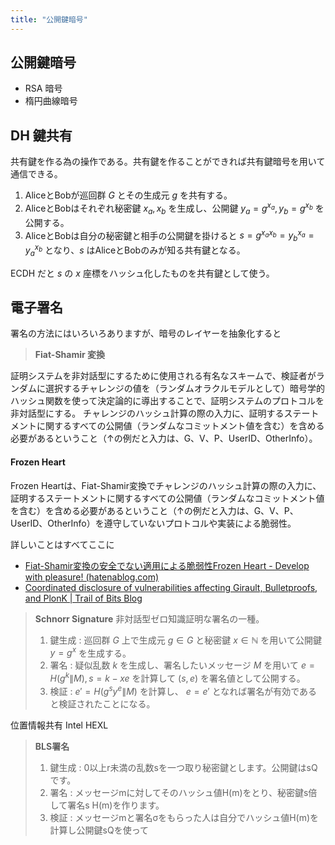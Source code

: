 ```yaml
---
title: "公開鍵暗号"
---
```


## 公開鍵暗号
- RSA 暗号
- 楕円曲線暗号

## DH 鍵共有
共有鍵を作る為の操作である。共有鍵を作ることができれば共有鍵暗号を用いて通信できる。

1. AliceとBobが巡回群 $G$ とその生成元 $g$ を共有する。
2. AliceとBobはそれぞれ秘密鍵 $x_a, x_b$ を生成し、公開鍵 $y_a = g^{x_a}, y_b = g^{x_b}$ を公開する。
3. AliceとBobは自分の秘密鍵と相手の公開鍵を掛けると $s = g^{x_ax_b} = y_b^{x_a} = y_a^{x_b}$ となり、$s$ はAliceとBobのみが知る共有鍵となる。

ECDH だと $s$ の $x$ 座標をハッシュ化したものを共有鍵として使う。

## 電子署名
署名の方法にはいろいろありますが、暗号のレイヤーを抽象化すると

> **Fiat-Shamir 変換**

証明システムを非対話型にするために使用される有名なスキームで、検証者がランダムに選択するチャレンジの値を（ランダムオラクルモデルとして）暗号学的ハッシュ関数を使って決定論的に導出することで、証明システムのプロトコルを非対話型にする。
チャレンジのハッシュ計算の際の入力に、証明するステートメントに関するすべての公開値（ランダムなコミットメント値を含む）を含める必要があるということ（↑の例だと入力は、G、V、P、UserID、OtherInfo）。

#### Frozen Heart

Frozen Heartは、Fiat-Shamir変換でチャレンジのハッシュ計算の際の入力に、証明するステートメントに関するすべての公開値（ランダムなコミットメント値を含む）を含める必要があるということ（↑の例だと入力は、G、V、P、UserID、OtherInfo）を遵守していないプロトコルや実装による脆弱性。

詳しいことはすべてここに

- [Fiat-Shamir変換の安全でない適用による脆弱性Frozen Heart - Develop with pleasure! (hatenablog.com)](https://techmedia-think.hatenablog.com/entry/2022/04/19/193400#:~:text=Fiat%2DShamir%E5%A4%89%E6%8F%9B%E3%81%A8%E3%81%AF,%E9%9D%9E%E5%AF%BE%E8%A9%B1%E5%9E%8B%E3%81%AB%E3%81%99%E3%82%8B%E3%80%82)
- [Coordinated disclosure of vulnerabilities affecting Girault, Bulletproofs, and PlonK | Trail of Bits Blog](https://blog.trailofbits.com/2022/04/13/part-1-coordinated-disclosure-of-vulnerabilities-affecting-girault-bulletproofs-and-plonk/)

> **Schnorr Signature**
> 非対話型ゼロ知識証明な署名の一種。
>
> 1. 鍵生成 : 巡回群 $G$ 上で生成元 $g\in G$ と秘密鍵 $x\in\mathbb{N}$ を用いて公開鍵 $y = g^x$ を生成する。
> 2. 署名 : 疑似乱数 $k$ を生成し、署名したいメッセージ $M$ を用いて $e = H(g^k \| M), s = k - xe$ を計算して $(s, e)$ を署名値として公開する。
> 3. 検証 : $e' = H(g^sy^e \| M)$ を計算し、 $e = e'$ となれば署名が有効であると検証されたことになる。

位置情報共有
Intel HEXL
> **BLS署名**
> 1. 鍵生成 : 0以上r未満の乱数sを一つ取り秘密鍵とします。公開鍵はsQです。
> 2. 署名 : メッセージmに対してそのハッシュ値H(m)をとり、秘密鍵s倍して署名s H(m)を作ります。
> 3. 検証 : メッセージmと署名σをもらった人は自分でハッシュ値H(m)を計算し公開鍵sQを使って

